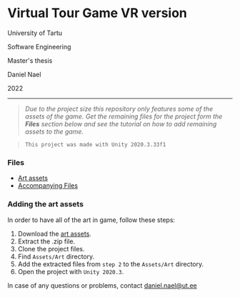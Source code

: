 # Virtual Tour Game VR version

University of Tartu

Software Engineering

Master's thesis 

Daniel Nael

2022


---

> *Due to the project size this repository only features some of the assets of the game. Get the remaining files for the project form the **Files** section below and see the tutorial on how to add remaining assets to the game.*

> `This project was made with Unity 2020.3.33f1`

### Files
- [Art assets](https://drive.google.com/file/d/1NFUZPWBfpLm6qczW5oqYPR-c2yjoMnxt/view?usp=sharing)
- [Accompanying Files](https://drive.google.com/file/d/1oZoOxJjKaMwP-dJx1b3sUrWcLBBh5JPe/view?usp=sharing)

### Adding the art assets

In order to have all of the art in game, follow these steps:

1. Download the [art assets](https://drive.google.com/drive/folders/1ATETCDi3IJk6DMDgwaHDZk3xVs5OgZPs?usp=sharing).
2. Extract the .zip file.
3. Clone the project files.
4. Find `Assets/Art` directory.
5. Add the extracted files from `step 2` to the `Assets/Art` directory.
6. Open the project with `Unity 2020.3`.

In case of any questions or problems, contact daniel.nael@ut.ee

